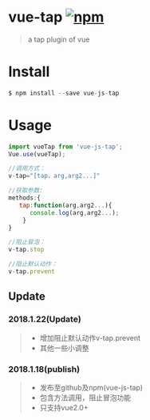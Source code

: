 # vue-tap [![npm](https://img.shields.io/npm/v/vue-js-tap.svg)](https://www.npmjs.com/package/vue-js-tap)
> a tap plugin of vue
# Install
```js
$ npm install --save vue-js-tap
```
# Usage
```js
import vueTap from 'vue-js-tap';
Vue.use(vueTap);

//调用方式：
v-tap="[tap，arg,arg2...]"

//获取参数:
methods:{
   tap:function(arg,arg2...){
      console.log(arg,arg2...);
    }
}

//阻止冒泡：
v-tap.stop

//阻止默认动作：
v-tap.prevent
```
## Update
### 2018.1.22(Update)

> * 增加阻止默认动作v-tap.prevent
> * 其他一些小调整
### 2018.1.18(publish)

> * 发布至github及npm(vue-js-tap)
> * 包含方法调用，阻止冒泡功能
> * 只支持vue2.0+